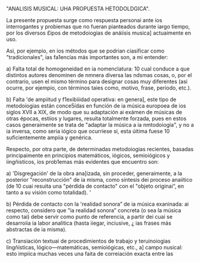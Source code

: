  

 

"ANALISIS MUSICAL: UHA PROPUESTA HETODOLDGICA".

 

La presente propuesta surge como respuesta personai ante ios interrogantes
y probiemas que no fueran pianteados durante iargo tiempo, por los diversos
£ipos de metodoiogias de anáiisis musica] actuaimente en uso.

Asi, por ejempio, en ios métodos que se podrian ciasificar como
"tradicionales", ias fa1encías más importantes son, a mi entender:

a) Falta total de homogeneidad en ia nomenclatura: 10 cual conduce a que
distintos autores denominen de nmnera diversa las ndsmas cosas, o, por el
contrario, usen el mismo término para designar cosas muy diferentes (asi
ocurre, por ejempio, con términos taies como, motivo, frase, periodo, etc.).

b) Falta 'de ampiitud y f1exibiiidad operativa: en genera], este tipo de
metodoiogias están conce5ídas en función de ia música europoea de ios siglos
XVII a XIX, de modo que su adaptación ai exámen de músicas de otras épocas,
estiios y lugares, resuita totalmente forzada, pues en estos casos
generaimente se trata de "adaptar la música a ia nmtodoiogia", y no a ia
inversa, como seria iógico que ocurriese si, esta úitima fuese 10
suficientemente ampiia y genérica.

Respecto, por otra parte, de determinadas metodoiogias recientes, basadas
principaimente en principios matemáticos, iógicos, semioiógicos y
iingñisticos, ios prob1emas más evidentes que encuentro son:

a) 'Disgregación' de la obra ana]izada, sin proceder, generaimente, a la
posterior "reconstrucción" de ia misma, como sintesis dei proceso anaiitico
(de 10 cuai resuita una "pérdida de contacto" con el "objeto originai“,
en tanto a su visión como totalidad). '

b) Pérdida de contacto con la 'realidad sonora” de ia música exaninada:
ai respecto, considero que "ia realidad sonora” concreta (o sea la música
como tai) debe servir como punto de referencia, a partir dei cuai se
desarroiia ia labor analitica (hasta iiegar, inciusive, ¿ ias frases más
abstractas de ia misma).

c) Transiación textuai de procedimientos de trabajo y teruinoiogias
lingñísticas, lógico—matemáticas, semioiógicas, etc., a] campo nusical:
esto impiica muchas veces una faita de correiación exacta entre las

